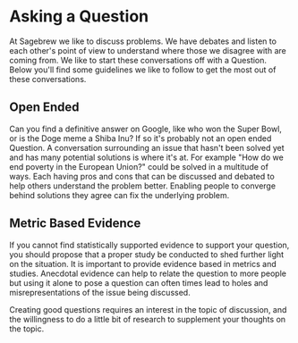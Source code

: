 # Asking a Question #
At Sagebrew we like to discuss problems. We have debates and listen to each other's
point of view to understand where those we disagree with are coming from. We like to
start these conversations off with a Question. Below you'll find some guidelines we
like to follow to get the most out of these conversations.

## Open Ended ##
Can you find a definitive answer on Google, like who won the Super Bowl, or is the 
Doge meme a Shiba Inu? If so it's probably not an open ended Question. A conversation
surrounding an issue that hasn't been solved yet and has many potential solutions 
is where it's at. For example "How do we end poverty in the European Union?" could be 
solved in a multitude of ways. Each having pros and cons that can be discussed and debated
to help others understand the problem better. Enabling people to converge behind solutions they
agree can fix the underlying problem.

## Metric Based Evidence ##
If you cannot find statistically supported evidence to support your question, you 
should propose that a proper study be conducted to shed further light 
on the situation. It is important to provide evidence based in metrics and studies.
Anecdotal evidence can help to relate the question to more people but using it alone to 
pose a question can often times lead to holes and misrepresentations of the issue being 
discussed. 

Creating good questions requires an interest in the topic of 
discussion, and the willingness to do a little bit of research to 
supplement your thoughts on the topic.



[1]: http://archinte.jamanetwork.com/article.aspx?articleid=410634&gt "The Association Between Marijuana Smoking and Lung Cancer"